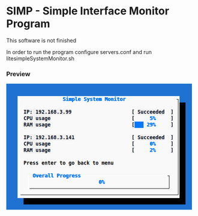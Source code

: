 # SIMP - Simple Interface Monitor Program

This software is not finished

In order to run the program configure servers.conf and run litesimpleSystemMonitor.sh

### Preview
![preview](https://raw.githubusercontent.com/jackra1n/simp/master/resources/preview.png)
